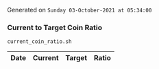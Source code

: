 Generated on `Sunday 03-October-2021 at 05:34:00`

### Current to Target Coin Ratio
`current_coin_ratio.sh`

Date|Current|Target|Ratio
---|---|---|---
